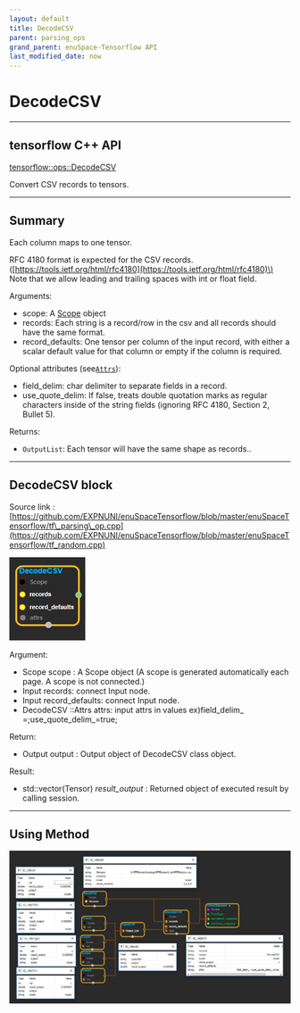 ```yaml
--- 
layout: default 
title: DecodeCSV 
parent: parsing_ops 
grand_parent: enuSpace-Tensorflow API 
last_modified_date: now 
--- 
```


# DecodeCSV

---

## tensorflow C++ API

[tensorflow::ops::DecodeCSV](https://www.tensorflow.org/api_docs/cc/class/tensorflow/ops/decode-c-s-v)

Convert CSV records to tensors.

---

## Summary

Each column maps to one tensor.

RFC 4180 format is expected for the CSV records. \([https://tools.ietf.org/html/rfc4180](https://tools.ietf.org/html/rfc4180)\) Note that we allow leading and trailing spaces with int or float field.

Arguments:

* scope: A [Scope](https://www.tensorflow.org/api_docs/cc/class/tensorflow/scope.html#classtensorflow_1_1_scope) object
* records: Each string is a record/row in the csv and all records should have the same format.
* record\_defaults: One tensor per column of the input record, with either a scalar default value for that column or empty if the column is required.

Optional attributes \(see[`Attrs`](https://www.tensorflow.org/api_docs/cc/struct/tensorflow/ops/decode-c-s-v/attrs.html#structtensorflow_1_1ops_1_1_decode_c_s_v_1_1_attrs)\):

* field\_delim: char delimiter to separate fields in a record.
* use\_quote\_delim: If false, treats double quotation marks as regular characters inside of the string fields \(ignoring RFC 4180, Section 2, Bullet 5\).

Returns:

* `OutputList`: Each tensor will have the same shape as records..

---

## DecodeCSV block

Source link : [https://github.com/EXPNUNI/enuSpaceTensorflow/blob/master/enuSpaceTensorflow/tf\_parsing\_op.cpp](https://github.com/EXPNUNI/enuSpaceTensorflow/blob/master/enuSpaceTensorflow/tf_random.cpp)

![](./assets/parsing/DecodeCSV1.jpg)

Argument:

* Scope scope : A Scope object \(A scope is generated automatically each page. A scope is not connected.\)
* Input records: connect  Input node.
* Input record\_defaults: connect  Input node.
* DecodeCSV ::Attrs attrs: input attrs in values ex\)field\_delim\_ =;use\_quote\_delim\_=true;

Return:

* Output output : Output object of DecodeCSV class object.

Result:

* std::vector\(Tensor\) _result\_output_ : Returned object of executed result by calling session.

---

## Using Method

![](./assets/parsing/DecodeCSV2.jpg)

